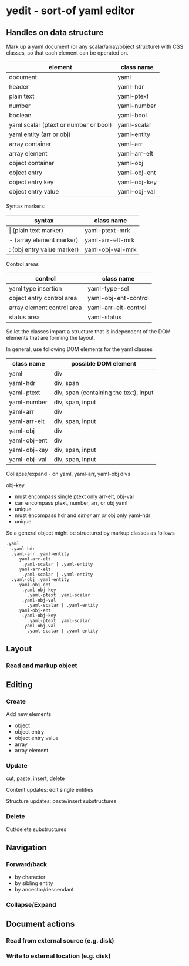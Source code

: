 # yedit - sort-of yaml editor

## Handles on data structure

Mark up a yaml document (or any scalar/array/object structure) with CSS classes, so that each element can be operated on.

| element | class name |
| ------- | ---------- |
| document | yaml |
| header | yaml-hdr |
| plain text | yaml-ptext |
| number | yaml-number |
| boolean | yaml-bool |
| yaml scalar (ptext or number or bool) | yaml-scalar |
| yaml entity (arr or obj) | yaml-entity |
| array container | yaml-arr |
| array element | yaml-arr-elt |
| object container | yaml-obj |
| object entry | yaml-obj-ent |
| object entry key | yaml-obj-key |
| object entry value | yaml-obj-val |

Syntax markers:

| syntax | class name |
| ------ | ---------- |
| \| (plain text marker) | yaml-ptext-mrk |
| - (array element marker) | yaml-arr-elt-mrk |
| : (obj entry value marker) | yaml-obj-val-mrk |

Control areas

| control | class name |
| ------- | ---------- |
| yaml type insertion | yaml-type-sel |
| object entry control area | yaml-obj-ent-control |
| array element control area | yaml-arr-elt-control |
| status area | yaml-status |

So let the classes impart a structure that is independent of the DOM elements that are forming the layout.

In general, use following DOM elements for the yaml classes

| class name | possible DOM element |
| ---------- | -------------------- |
| yaml | div |
| yaml-hdr | div, span |
| yaml-ptext | div, span (containing the text), input |
| yaml-number | div, span, input |
| yaml-arr | div |
| yaml-arr-elt | div, span, input | 
| yaml-obj | div |
| yaml-obj-ent | div |
| yaml-obj-key | div, span, input |
| yaml-obj-val | div, span, input |

Collapse/expand - on yaml, yaml-arr, yaml-obj divs

obj-key
- must encompass single ptext only
arr-elt, obj-val
- can encompass ptext, number, arr, or obj
yaml
- unique
- must encompass hdr and _either_ arr _or_ obj only
yaml-hdr
- unique

So a general object might be structured by markup classes as follows

    .yaml
	  .yaml-hdr
	  .yaml-arr .yaml-entity
	    .yaml-arr-elt
		  .yaml-scalar | .yaml-entity
		.yaml-arr-elt
		  .yaml-scalar | .yaml-entity
	  .yaml-obj .yaml-entity
	    .yaml-obj-ent
		  .yaml-obj-key
		    .yaml-ptext .yaml-scalar
		  .yaml-obj-val
		    .yaml-scalar | .yaml-entity
        .yaml-obj-ent
		  .yaml-obj-key
		    .yaml-ptext .yaml-scalar
		  .yaml-obj-val
		    .yaml-scalar | .yaml-entity

## Layout
### Read and markup object

## Editing

### Create 

Add new elements
- object
- object entry
- object entry value
- array
- array element

### Update
cut, paste, insert, delete

Content updates: edit single entities

Structure updates: paste/insert substructures

### Delete

Cut/delete substructures

## Navigation

### Forward/back

- by character
- by sibling entity
- by ancestor/descendant

### Collapse/Expand

## Document actions

### Read from external source (e.g. disk)
### Write to external location (e.g. disk)
